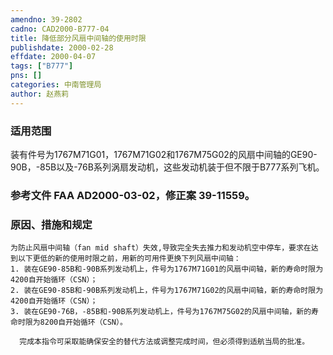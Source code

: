 ```yaml
---
amendno: 39-2802  
cadno: CAD2000-B777-04  
title: 降低部分风扇中间轴的使用时限  
publishdate: 2000-02-28  
effdate: 2000-04-07  
tags: ["B777"]  
pns: []  
categories: 中南管理局  
author: 赵燕莉  
---
```

  
### 适用范围  
装有件号为1767M71G01，1767M71G02和1767M75G02的风扇中间轴的GE90-90B，-85B以及-76B系列涡扇发动机，这些发动机装于但不限于B777系列飞机。  
  
<!--more-->  
### 参考文件    FAA AD2000-03-02，修正案 39-11559。  
  
### 原因、措施和规定  
    为防止风扇中间轴（fan mid shaft）失效,导致完全失去推力和发动机空中停车，要求在达到以下更低的新的使用时限之前，用新的可用件更换下列风扇中间轴：  
    1. 装在GE90-85B和-90B系列发动机上，件号为1767M71G01的风扇中间轴，新的寿命时限为4200自开始循环（CSN）；  
    2. 装在GE90-85B和-90B系列发动机上，件号为1767M71G02的风扇中间轴，新的寿命时限为4200自开始循环（CSN）；  
    3. 装在GE90-76B，-85B和-90B系列发动机上，件号为1767M75G02的风扇中间轴，新的寿命时限为8200自开始循环（CSN）。  
  
      完成本指令可采取能确保安全的替代方法或调整完成时间，但必须得到适航当局的批准。  
  
